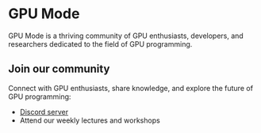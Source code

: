 # GPU Mode

GPU Mode is a thriving community of GPU enthusiasts, developers, and researchers dedicated to the field of GPU programming.

## Join our community

Connect with GPU enthusiasts, share knowledge, and explore the future of GPU programming:

- [Discord server](https://discord.gg/gpumode)
- Attend our weekly lectures and workshops
